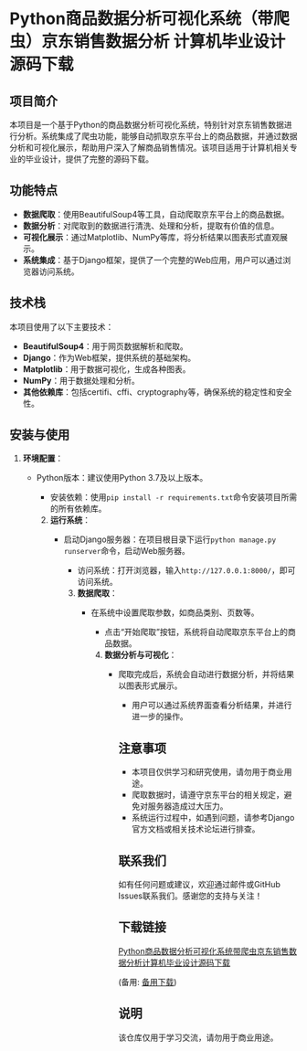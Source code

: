 # Python商品数据分析可视化系统（带爬虫）京东销售数据分析 计算机毕业设计 源码下载

## 项目简介

本项目是一个基于Python的商品数据分析可视化系统，特别针对京东销售数据进行分析。系统集成了爬虫功能，能够自动抓取京东平台上的商品数据，并通过数据分析和可视化展示，帮助用户深入了解商品销售情况。该项目适用于计算机相关专业的毕业设计，提供了完整的源码下载。

## 功能特点

- **数据爬取**：使用BeautifulSoup4等工具，自动爬取京东平台上的商品数据。
- **数据分析**：对爬取到的数据进行清洗、处理和分析，提取有价值的信息。
- **可视化展示**：通过Matplotlib、NumPy等库，将分析结果以图表形式直观展示。
- **系统集成**：基于Django框架，提供了一个完整的Web应用，用户可以通过浏览器访问系统。

## 技术栈

本项目使用了以下主要技术：

- **BeautifulSoup4**：用于网页数据解析和爬取。
- **Django**：作为Web框架，提供系统的基础架构。
- **Matplotlib**：用于数据可视化，生成各种图表。
- **NumPy**：用于数据处理和分析。
- **其他依赖库**：包括certifi、cffi、cryptography等，确保系统的稳定性和安全性。

## 安装与使用

1. **环境配置**：
   - Python版本：建议使用Python 3.7及以上版本。
      - 安装依赖：使用`pip install -r requirements.txt`命令安装项目所需的所有依赖库。

      2. **运行系统**：
         - 启动Django服务器：在项目根目录下运行`python manage.py runserver`命令，启动Web服务器。
            - 访问系统：打开浏览器，输入`http://127.0.0.1:8000/`，即可访问系统。

            3. **数据爬取**：
               - 在系统中设置爬取参数，如商品类别、页数等。
                  - 点击“开始爬取”按钮，系统将自动爬取京东平台上的商品数据。

                  4. **数据分析与可视化**：
                     - 爬取完成后，系统会自动进行数据分析，并将结果以图表形式展示。
                        - 用户可以通过系统界面查看分析结果，并进行进一步的操作。

                        ## 注意事项

                        - 本项目仅供学习和研究使用，请勿用于商业用途。
                        - 爬取数据时，请遵守京东平台的相关规定，避免对服务器造成过大压力。
                        - 系统运行过程中，如遇到问题，请参考Django官方文档或相关技术论坛进行排查。

                        ## 联系我们

                        如有任何问题或建议，欢迎通过邮件或GitHub Issues联系我们。感谢您的支持与关注！

                        ## 下载链接
                        [Python商品数据分析可视化系统带爬虫京东销售数据分析计算机毕业设计源码下载](https://pan.quark.cn/s/ec5e792e63fb) 

                        (备用: [备用下载](https://pan.baidu.com/s/1E2vMincLn6LALQwfPHl89A?pwd=1234))

                        ## 说明

                        该仓库仅用于学习交流，请勿用于商业用途。
